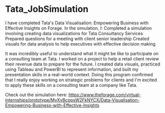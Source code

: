 # Tata_JobSimulation
I have completed Tata's Data Visualisation: Empowering Business with Effective Insights on Forage. In the simulation, I:
Completed a simulation involving creating data visualizations for Tata Consultancy Services
Prepared questions for a meeting with client senior leadership
Created visuals for data analysis to help executives with effective decision making

It was incredibly useful to understand what it might be like to participate on a consulting team at Tata.
I worked on a project to help a retail client review their revenue data to prepare for the future. I created data visuals, practiced using Tableau and PowerBI to represent information, and built my presentation skills in a real-world context.
Doing this program confirmed that I really enjoy working on strategic problems for clients and I'm excited to apply these skills on a consulting team at a company like Tata. 
 
Check out the simulation here: https://www.theforage.com/virtual-internships/prototype/MyXvBcppsW2FkNYCX/Data-Visualisation-Empowering-Business-with-Effective-Insights

